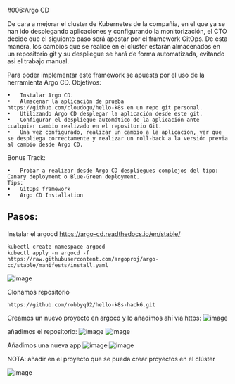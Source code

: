 #006:Argo CD

De cara a mejorar el cluster de Kubernetes de la compañía, en el que ya se han ido desplegando aplicaciones y configurando la monitorización, el CTO decide que el siguiente paso será apostar por el framework GitOps. De esta manera, los cambios que se realice en el cluster estarán almacenados en un repositorio git y su despliegue se hará de forma automatizada, evitando asi el trabajo manual.

Para poder implementar este framework se apuesta por el uso de la herramienta Argo CD.
Objetivos:
```
•	Instalar Argo CD.
•	Almacenar la aplicación de prueba https://github.com/cloudogu/hello-k8s en un repo git personal.
•	Utilizando Argo CD desplegar la aplicación desde este git.
•	Configurar el despliegue automático de la aplicación ante cualquier cambio realizado en el repositorio Git.
•	Una vez configurado, realizar un cambio a la aplicación, ver que se despliega correctamente y realizar un roll-back a la versión previa al cambio desde Argo CD.
```
Bonus Track:
```
•	Probar a realizar desde Argo CD despliegues complejos del tipo: Canary deployment o Blue-Green deployment.
Tips:
•	GitOps framework
•	Argo CD Installation
```


## Pasos:

Instalar el argocd 
https://argo-cd.readthedocs.io/en/stable/

```
kubectl create namespace argocd
kubectl apply -n argocd -f https://raw.githubusercontent.com/argoproj/argo-cd/stable/manifests/install.yaml
```

![image](https://github.com/robbyq92/hacktone6/assets/49034238/65799741-9ebf-428c-9061-0146486a1653)


Clonamos repositorio
```
https://github.com/robbyq92/hello-k8s-hack6.git
```

Creamos un nuevo proyecto en argocd y lo añadimos ahí vía https:
![image](https://github.com/robbyq92/hacktone6/assets/49034238/a7a25ec7-9cf5-4d19-88e4-8a7f596afe37)

añadimos el repositorio:
![image](https://github.com/robbyq92/hacktone6/assets/49034238/6caf9af2-0734-4e9c-af5f-e1943121461c)
![image](https://github.com/robbyq92/hacktone6/assets/49034238/2df3e794-06eb-4c19-975d-c7409aee981c)

Añadimos una nueva app
![image](https://github.com/robbyq92/hacktone6/assets/49034238/41f1a522-b3c5-40a0-8566-cda8eca5036d)
![image](https://github.com/robbyq92/hacktone6/assets/49034238/c2250ee0-b828-49cf-b329-4e13525f8ade)

NOTA: añadir en el proyecto que se pueda crear proyectos en el clúster

![image](https://github.com/robbyq92/hacktone6/assets/49034238/4be18a0f-eeb4-4c60-a5c1-a45c89691ce6)






